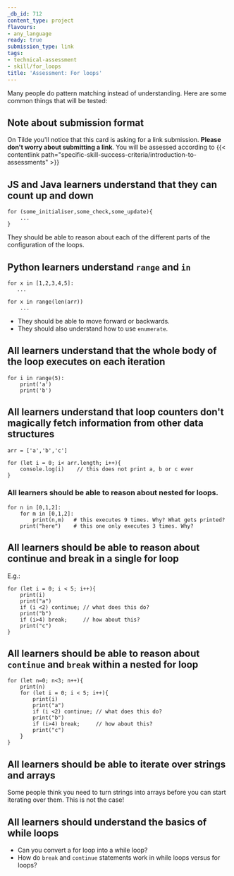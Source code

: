 ```yaml
---
_db_id: 712
content_type: project
flavours:
- any_language
ready: true
submission_type: link
tags:
- technical-assessment
- skill/for_loops
title: 'Assessment: For loops'
---
```


Many people do pattern matching instead of understanding. Here are some common things that will be tested:

## Note about submission format

On Tilde you'll notice that this card is asking for a link submission. **Please don't worry about submitting a link**. You will be assessed according to {{< contentlink path="specific-skill-success-criteria/introduction-to-assessments" >}}

## JS and Java learners understand that they can count up and down

```
for (some_initialiser,some_check,some_update){
    ...
}
```
They should be able to reason about each of the different parts of the configuration of the loops.

## Python learners understand `range` and `in`

```
for x in [1,2,3,4,5]:
   ...

for x in range(len(arr))
    ...
```

- They should be able to move forward or backwards.
- They should also understand how to use `enumerate`.

## All learners understand that the whole body of the loop executes on each iteration

```
for i in range(5):
    print('a')
    print('b')
```

## All learners understand that loop counters don't magically fetch information from other data structures

```
arr = ['a','b','c']

for (let i = 0; i< arr.length; i++){
    console.log(i)    // this does not print a, b or c ever
}
```

### All learners should be able to reason about nested for loops.

```
for n in [0,1,2]:
    for m in [0,1,2]:
        print(n,m)   # this executes 9 times. Why? What gets printed?
    print("here")    # this one only executes 3 times. Why?
```

## All learners should be able to reason about continue and break in a single for loop

E.g.:
```
for (let i = 0; i < 5; i++){
    print(i)
    print("a")
    if (i <2) continue; // what does this do?
    print("b")
    if (i>4) break;     // how about this?
    print("c")
}
```

## All learners should be able to reason about `continue` and `break` within a nested for loop

```
for (let n=0; n<3; n++){
    print(n)
    for (let i = 0; i < 5; i++){
        print(i)
        print("a")
        if (i <2) continue; // what does this do?
        print("b")
        if (i>4) break;     // how about this?
        print("c")
    }
}
```

## All learners should be able to iterate over strings and arrays

Some people think you need to turn strings into arrays before you can start iterating over them. This is not the case!

## All learners should understand the basics of while loops

- Can you convert a for loop into a while loop?
- How do `break` and `continue` statements work in while loops versus for loops?